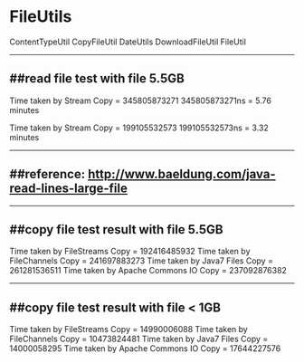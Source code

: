 # FileUtils
ContentTypeUtil
CopyFileUtil
DateUtils
DownloadFileUtil
FileUtil

-------------------------------------
##read file test with file 5.5GB 
-------------------------------------

Time taken by Stream Copy = 345805873271
345805873271ns = 5.76 minutes

Time taken by Stream Copy = 199105532573
199105532573ns = 3.32 minutes


-------------------------------------
##reference:
http://www.baeldung.com/java-read-lines-large-file
-------------------------------------


-------------------------------------
##copy file test result with file 5.5GB
-------------------------------------

Time taken by FileStreams Copy = 192416485932
Time taken by FileChannels Copy = 241697883273
Time taken by Java7 Files Copy = 261281536511
Time taken by Apache Commons IO Copy = 237092876382


-------------------------------------
##copy file test result with file < 1GB
-------------------------------------
Time taken by FileStreams Copy = 14990006088
Time taken by FileChannels Copy = 10473824481
Time taken by Java7 Files Copy = 14000058295
Time taken by Apache Commons IO Copy = 17644227576
